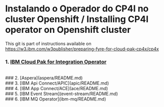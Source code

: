 # Instalando o Operador do CP4I no cluster Openshift / Installing CP4I operator on Openshift cluster

This git is part of  instructions available on https://w3.ibm.com/w3publisher/preparing-fyre-for-cloud-pak-cp4x/cp4x

### 1. [IBM Cloud Pak for Integration Operator](cloudpakforintegration/README.md)<br>
 <br>
### 2. [Aspera](aspera/README.md)<br>
### 3. [IBM Api Connect/APIC](apic/README.md)<br>
### 4. [IBM App Connect/ACE](ace/README.md)<br>
### 5. [IBM Event Stream](event-stream/README.md)<br>
### 6. [IBM MQ Operator](ibm-mq/README.md)
